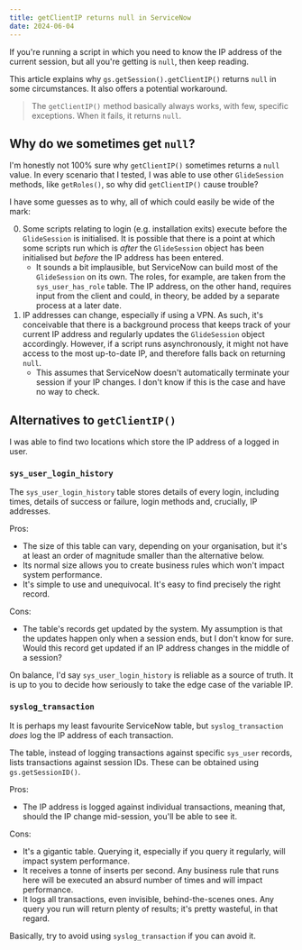 ```yaml
---
title: getClientIP returns null in ServiceNow
date: 2024-06-04
---
```


If you're running a script in which you need to know the IP address of the current session, but all you're getting is `null`, then keep reading.

This article explains why `gs.getSession().getClientIP()` returns `null` in some circumstances. It also offers a potential workaround.

> The `getClientIP()` method basically always works, with few, specific exceptions. When it fails, it returns `null`.

## Why do we sometimes get `null`?

I'm honestly not 100% sure why `getClientIP()` sometimes returns a `null` value. In every scenario that I tested, I was able to use other `GlideSession` methods, like `getRoles()`, so why did `getClientIP()` cause trouble?

I have some guesses as to why, all of which could easily be wide of the mark:

0. Some scripts relating to login (e.g. installation exits) execute before the `GlideSession` is initialised. It is possible that there is a point at which some scripts run which is _after_ the `GlideSession` object has been initialised but _before_ the IP address has been entered.
    - It sounds a bit implausible, but ServiceNow can build most of the `GlideSession` on its own. The roles, for example, are taken from the `sys_user_has_role` table. The IP address, on the other hand, requires input from the client and could, in theory, be added by a separate process at a later date.
1. IP addresses can change, especially if using a VPN. As such, it's conceivable that there is a background process that keeps track of your current IP address and regularly updates the `GlideSession` object accordingly. However, if a script runs asynchronously, it might not have access to the most up-to-date IP, and therefore falls back on returning `null`.
    - This assumes that ServiceNow doesn't automatically terminate your session if your IP changes. I don't know if this is the case and have no way to check.

## Alternatives to `getClientIP()`

I was able to find two locations which store the IP address of a logged in user.

### `sys_user_login_history`

The `sys_user_login_history` table stores details of every login, including times, details of success or failure, login methods and, crucially, IP addresses.

Pros:
- The size of this table can vary, depending on your organisation, but it's at least an order of magnitude smaller than the alternative below.
- Its normal size allows you to create business rules which won't impact system performance.
- It's simple to use and unequivocal. It's easy to find precisely the right record.

Cons:
- The table's records get updated by the system. My assumption is that the updates happen only when a session ends, but I don't know for sure. Would this record get updated if an IP address changes in the middle of a session?

On balance, I'd say `sys_user_login_history` is reliable as a source of truth. It is up to you to decide how seriously to take the edge case of the variable IP.

### `syslog_transaction`

It is perhaps my least favourite ServiceNow table, but `syslog_transaction` _does_ log the IP address of each transaction.

The table, instead of logging transactions against specific `sys_user` records, lists transactions against session IDs. These can be obtained using `gs.getSessionID()`.

Pros:
- The IP address is logged against individual transactions, meaning that, should the IP change mid-session, you'll be able to see it.

Cons:
- It's a gigantic table. Querying it, especially if you query it regularly, will impact system performance.
- It receives a tonne of inserts per second. Any business rule that runs here will be executed an absurd number of times and will impact performance.
- It logs all transactions, even invisible, behind-the-scenes ones. Any query you run will return plenty of results; it's pretty wasteful, in that regard.

Basically, try to avoid using `syslog_transaction` if you can avoid it.
